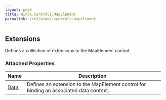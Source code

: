 ```yaml
---
layout: page
title: WinUX.Controls.MapElement
permalink: /ref/winux-controls-mapelement
---
```


## Extensions

Defines a collection of extensions to the MapElement control.

### Attached Properties

| Name | Description |
|---|---|
| [Data](winux-controls-mapelement-extensions#data) | Defines an extension to the MapElement control for binding an associated data context. |
